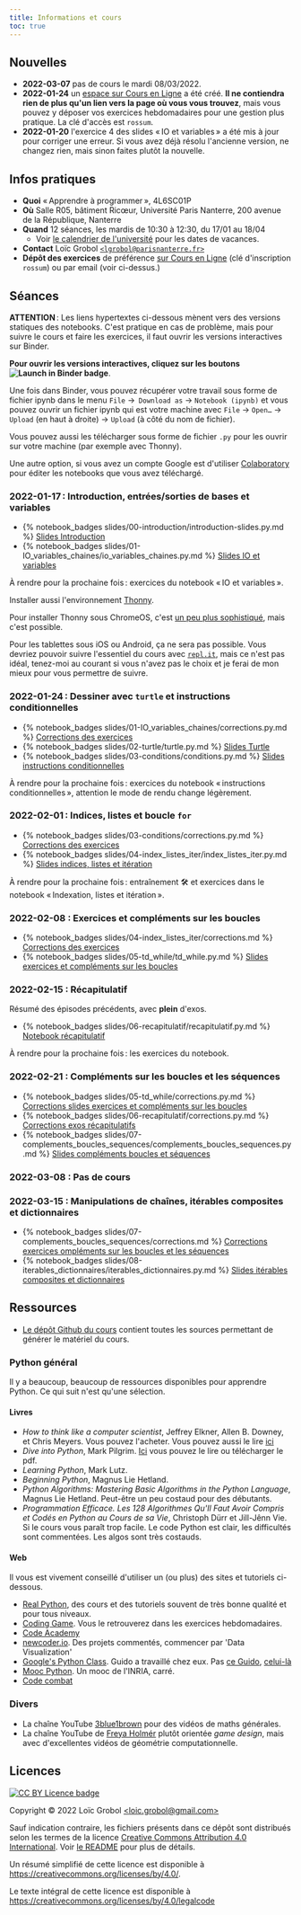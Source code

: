 ```yaml
---
title: Informations et cours
toc: true
---
```


[comment]: <> "LTeX: language=fr"

## Nouvelles

- **2022-03-07** pas de cours le mardi 08/03/2022.
- **2022-01-24** un [espace sur Cours en
  Ligne](https://coursenligne.parisnanterre.fr/course/view.php?id=7694) a été créé. **Il ne
  contiendra rien de plus qu'un lien vers la page où vous vous trouvez**, mais vous pouvez y déposer
  vos exercices hebdomadaires pour une gestion plus pratique. La clé d'accès est `rossum`.
- **2022-01-20** l'exercice 4 des slides « IO et variables » a été mis à jour pour corriger une
  erreur. Si vous avez déjà résolu l'ancienne version, ne changez rien, mais sinon faites plutôt la
  nouvelle.

## Infos pratiques

- **Quoi** « Apprendre à programmer », 4L6SC01P
- **Où** Salle R05, bâtiment Ricœur, Université Paris Nanterre, 200 avenue de la République,
  Nanterre
- **Quand** 12 séances, les mardis de 10:30 à 12:30, du 17/01 au 18/04
  - Voir [le calendrier de
    l'université](https://etudiants.parisnanterre.fr/calendrier-universitaire-2021-2022-1018180.kjsp)
    pour les dates de vacances.
- **Contact** Loïc Grobol [`<lgrobol@parisnanterre.fr>`](mailto:lgrobol@parisnanterre.fr)
- **Dépôt des exercices** de préférence [sur Cours en Ligne](https://coursenligne.parisnanterre.fr/course/view.php?id=7694) (clé d'inscription `rossum`)
  ou par email (voir ci-dessus.)

## Séances

**ATTENTION** : Les liens hypertextes ci-dessous mènent vers des versions statiques des notebooks.
C'est pratique en cas de problème, mais pour suivre le cours et faire les exercices, il faut ouvrir
les versions interactives sur Binder.

<strong>Pour ouvrir les versions interactives, cliquez sur les boutons ![Launch in Binder
  badge](https://mybinder.org/badge_logo.svg)</strong>.

Une fois dans Binder, vous pouvez récupérer votre travail sous forme de fichier ipynb dans le menu
`File` →  `Download as` → `Notebook (ipynb)` et vous pouvez ouvrir un fichier ipynb qui est votre
machine avec `File` → `Open…` → `Upload` (en haut à droite) → `Upload` (à côté du nom de fichier).

Vous pouvez aussi les télécharger sous forme de fichier `.py` pour les ouvrir sur votre machine (par
exemple avec Thonny).

Une autre option, si vous avez un compte Google est d'utiliser
[Colaboratory](https://colab.research.google.com/) pour éditer les notebooks que vous avez
téléchargé.

### 2022-01-17 : Introduction, entrées/sorties de bases et variables

- {% notebook_badges slides/00-introduction/introduction-slides.py.md %}
  [Slides Introduction](slides/00-introduction/introduction-slides.py.html)
- {% notebook_badges slides/01-IO_variables_chaines/io_variables_chaines.py.md %}
  [Slides IO et variables](slides/01-IO_variables_chaines/io_variables_chaines.py.html)

À rendre pour la prochaine fois : exercices du notebook « IO et variables ».

Installer aussi l'environnement [Thonny](https://thonny.org).

Pour installer Thonny sous ChromeOS, c'est [un peu plus
sophistiqué](https://boldidea.org/static/thonny/chromebook.html), mais c'est possible.

Pour les tablettes sous iOS ou Android, ça ne sera pas possible. Vous devriez pouvoir suivre
l'essentiel du cours avec [`repl.it`](https://repl.it), mais ce n'est pas idéal, tenez-moi au
courant si vous n'avez pas le choix et je ferai de mon mieux pour vous permettre de suivre.

### 2022-01-24 : Dessiner avec `turtle` et instructions conditionnelles

- {% notebook_badges slides/01-IO_variables_chaines/corrections.py.md %}
  [Corrections des exercices](slides/01-IO_variables_chaines/corrections.py.html)
- {% notebook_badges slides/02-turtle/turtle.py.md %}
  [Slides Turtle](slides/02-turtle/turtle.py.html)
- {% notebook_badges slides/03-conditions/conditions.py.md %}
  [Slides instructions conditionnelles](slides/03-conditions/conditions.py.html)

À rendre pour la prochaine fois : exercices du notebook « instructions conditionnelles », attention
le mode de rendu change légèrement.

### 2022-02-01 : Indices, listes et boucle `for`

- {% notebook_badges slides/03-conditions/corrections.py.md %}
  [Corrections des exercices](slides/03-conditions/corrections.py.html)
- {% notebook_badges slides/04-index_listes_iter/index_listes_iter.py.md %}
  [Slides indices, listes et itération](slides/04-index_listes_iter/index_listes_iter.py.html)

À rendre pour la prochaine fois : entraînement 🛠️ et exercices dans le notebook « Indexation, listes
et itération ».

### 2022-02-08 : Exercices et compléments sur les boucles

- {% notebook_badges slides/04-index_listes_iter/corrections.md %}
  [Corrections des exercices](slides/04-index_listes_iter/corrections.py.html)
- {% notebook_badges slides/05-td_while/td_while.py.md %}
  [Slides exercices et compléments sur les boucles](slides/05-td_while/td_while.py.html)

### 2022-02-15 : Récapitulatif

Résumé des épisodes précédents, avec **plein** d'exos.

- {% notebook_badges slides/06-recapitulatif/recapitulatif.py.md %}
[Notebook récapitulatif](slides/06-recapitulatif/recapitulatif.py.html)

À rendre pour la prochaine fois : les exercices du notebook.

### 2022-02-21 : Compléments sur les boucles et les séquences

- {% notebook_badges slides/05-td_while/corrections.py.md %}
  [Corrections slides exercices et compléments sur les
  boucles](slides/05-td_while/corrections.py.html)
- {% notebook_badges slides/06-recapitulatif/corrections.py.md %}
  [Corrections exos récapitulatifs](slides/06-recapitulatif/corrections.py.html)
- {% notebook_badges slides/07-complements_boucles_sequences/complements_boucles_sequences.py.md %}
  [Slides compléments boucles et
  séquences](slides/07-complements_boucles_sequences/complements_boucles_sequences.py.html)

### 2022-03-08 : Pas de cours

### 2022-03-15 : Manipulations de chaînes, itérables composites et dictionnaires

- {% notebook_badges slides/07-complements_boucles_sequences/corrections.md %}
  [Corrections exercices ompléments sur les boucles et les séquences](slides/07-complements_boucles_sequences/corrections.py.html)
- {% notebook_badges slides/08-iterables_dictionnaires/iterables_dictionnaires.py.md %}
  [Slides itérables composites et dictionnaires](slides/08-iterables_dictionnaires/iterables_dictionnaires.py.html)


## Ressources

- [Le dépôt Github du cours](https://github.com/LoicGrobol/apprendre-programmer/) contient toutes
  les sources permettant de générer le matériel du cours.

### Python général

Il y a beaucoup, beaucoup de ressources disponibles pour apprendre Python. Ce qui suit n'est qu'une
sélection.

#### Livres

- *How to think like a computer scientist*, Jeffrey Elkner, Allen B. Downey, et Chris Meyers. Vous
  pouvez l'acheter. Vous pouvez aussi le lire
  [ici](http://openbookproject.net/thinkcs/python/english3e/)
- *Dive into Python*, Mark Pilgrim. [Ici](http://www.diveintopython3.net/) vous pouvez le lire ou
  télécharger le pdf.
- *Learning Python*, Mark Lutz.
- *Beginning Python*, Magnus Lie Hetland.
- *Python Algorithms: Mastering Basic Algorithms in the Python Language*, Magnus Lie Hetland.
  Peut-être un peu costaud pour des débutants.
- *Programmation Efficace. Les 128 Algorithmes Qu'Il Faut Avoir Compris et Codés en Python au Cours
  de sa Vie*, Christoph Dürr et Jill-Jênn Vie. Si le cours vous paraît trop facile. Le code Python
  est clair, les difficultés sont commentées. Les algos sont très costauds.

#### Web

Il vous est vivement conseillé d'utiliser un (ou plus) des sites et tutoriels ci-dessous.

- [Real Python](https://realpython.com), des cours et des tutoriels souvent de très bonne qualité et
  pour tous niveaux.
- [Coding Game](https://www.codingame.com/home). Vous le retrouverez dans les exercices
  hebdomadaires.
- [Code Academy](https://www.codecademy.com/fr/learn/python)
- [newcoder.io](http://newcoder.io/). Des projets commentés, commencer par 'Data Visualization'
- [Google's Python Class](https://developers.google.com/edu/python/). Guido a travaillé chez eux.
  Pas [ce
  Guido](http://vignette2.wikia.nocookie.net/pixar/images/1/10/Guido.png/revision/latest?cb=20140314012724),
  [celui-là](https://en.wikipedia.org/wiki/Guido_van_Rossum#/media/File:Guido_van_Rossum_OSCON_2006.jpg)
- [Mooc Python](https://www.fun-mooc.fr/courses/inria/41001S03/session03/about#). Un mooc de
  l'INRIA, carré.
- [Code combat](https://codecombat.com/)

### Divers

- La chaîne YouTube [3blue1brown](https://www.youtube.com/c/3blue1brown) pour des vidéos de maths
  générales.
- La chaîne YouTube de [Freya Holmér](https://www.youtube.com/c/Acegikmo) plutôt orientée *game
  design*, mais avec d'excellentes vidéos de géométrie computationnelle.

## Licences

[![CC BY Licence
badge](https://i.creativecommons.org/l/by/4.0/88x31.png)](http://creativecommons.org/licenses/by/4.0/)

Copyright © 2022 Loïc Grobol [\<loic.grobol@gmail.com\>](mailto:loic.grobol@gmail.com)

Sauf indication contraire, les fichiers présents dans ce dépôt sont distribués selon les termes de
la licence [Creative Commons Attribution 4.0
International](https://creativecommons.org/licenses/by/4.0/). Voir [le README](README.md#Licences)
pour plus de détails.

 Un résumé simplifié de cette licence est disponible à
 <https://creativecommons.org/licenses/by/4.0/>.

 Le texte intégral de cette licence est disponible à
 <https://creativecommons.org/licenses/by/4.0/legalcode>
